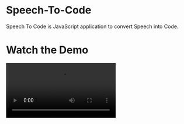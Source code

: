 # Speech-To-Code
Speech To Code is JavaScript application to convert Speech into Code.
# Watch the Demo
![](https://github.com/adeepak7/Speech-To-Code/blob/master/LEAP%20Hackathon%20Demo%20Video%20TooWeakTooSlow%20(1).mp4)
